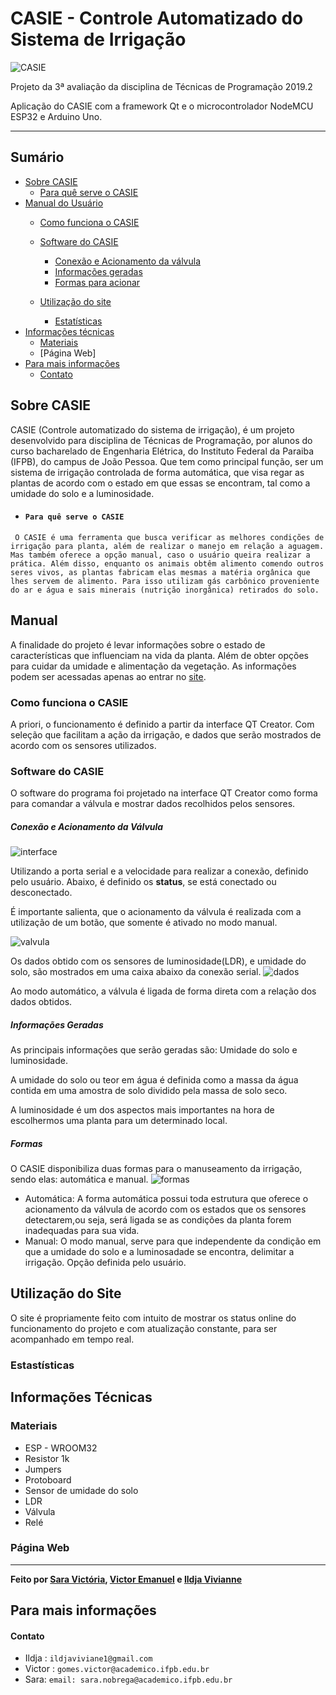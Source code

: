 # CASIE - Controle Automatizado do Sistema de Irrigação

![CASIE](https://github.com/pizza2u/Projeto_CASIE/blob/master/Imagens/CASIE_Easy-Resize.com%20(1).jpg)

Projeto da 3ª avaliação da disciplina de Técnicas de Programação 2019.2

Aplicação do CASIE com a framework Qt e o microcontrolador NodeMCU ESP32 e Arduino Uno.

--------------------------------------------------------------------------------------------

## Sumário
* [Sobre CASIE](https://github.com/pizza2u/Projeto_CASIE/blob/master/README.md#sobre-casie)
   * [Para quê serve o CASIE](https://github.com/pizza2u/Projeto_CASIE/blob/master/README.md#para-qu%C3%AA-serve-o-casie)
* [Manual do Usuário](https://github.com/pizza2u/Projeto_CASIE/blob/master/README.md#manual)
   * [Como funciona o CASIE](https://github.com/pizza2u/Projeto_CASIE/blob/master/README.md#como-funcionar-o-casie)
   * [Software do CASIE](https://github.com/pizza2u/Projeto_CASIE/blob/master/README.md#software-do-casie)
       * [Conexão e Acionamento da válvula](https://github.com/pizza2u/Projeto_CASIE/blob/master/README.md#acionamento-da-v%C3%A1lvula)
       * [ Informações geradas](https://github.com/pizza2u/Projeto_CASIE/blob/master/README.md#informa%C3%A7%C3%B5es-geradas)
       * [Formas para acionar](https://github.com/pizza2u/Projeto_CASIE/blob/master/README.md#formas)
       
   * [Utilização do site](https://github.com/pizza2u/Projeto_CASIE/blob/master/README.md#utiliza%C3%A7%C3%A3o-do-site)
       * [Estatísticas](https://github.com/pizza2u/Projeto_CASIE/blob/master/README.md#estast%C3%ADsticas)
* [Informações técnicas](https://github.com/pizza2u/Projeto_CASIE/blob/master/README.md#informa%C3%A7%C3%B5es-t%C3%A9cnicas)
    * [Materiais](https://github.com/pizza2u/Projeto_CASIE/blob/master/README.md#materiais)
    * [Página Web]
* [Para mais informações](https://github.com/pizza2u/Projeto_CASIE/blob/master/README.md#para-mais-informa%C3%A7%C3%B5es)
    * [Contato](https://github.com/pizza2u/Projeto_CASIE/blob/master/README.md#contato)


 ## Sobre CASIE 
CASIE (Controle automatizado do sistema de irrigação), é um projeto desenvolvido para disciplina de Técnicas de Programação, por alunos do curso bacharelado de Engenharia Elétrica, do Instituto Federal da Paraiba (IFPB), do campus de João Pessoa. Que tem como principal função, ser um sistema de irrigação controlada de forma automática, que visa regar as plantas de acordo com o estado em que essas se encontram, tal como a umidade do solo e a luminosidade. 

 * ####  `` Para quê serve o CASIE ``
  `` O CASIE é uma ferramenta que busca verificar as melhores condições de irrigação para planta, além de realizar o manejo em relação a aguagem. Mas também oferece a opção manual, caso o usuário queira realizar a prática. Além disso, enquanto os animais obtêm alimento comendo outros seres vivos, as plantas fabricam elas mesmas a matéria orgânica que lhes servem de alimento. Para isso utilizam gás carbônico proveniente do ar e água e sais minerais (nutrição inorgânica) retirados do solo.``
  
  ## Manual
  A finalidade do projeto é levar informações sobre o estado de características que influenciam na vida da planta. Além de obter opções para cuidar da umidade e alimentação da vegetação. As informações podem ser acessadas apenas ao entrar no [site]().
  
  ### Como funciona o CASIE
  A priori, o funcionamento é definido a partir da interface QT Creator. Com seleção que facilitam a ação da irrigação, e dados que serão mostrados de acordo com os sensores utilizados.
  
  
  
  ### Software do CASIE
   O software do programa foi projetado na interface QT Creator como forma para comandar a válvula e mostrar dados recolhidos pelos sensores.
  
  
  ##### Conexão e Acionamento da Válvula
   ![interface](https://github.com/pizza2u/Projeto_CASIE/blob/master/Imagens/interface.1.png)
   
   Utilizando a porta serial e a velocidade para realizar a conexão, definido pelo usuário. Abaixo, é definido os **status**, se está conectado ou desconectado.
   
   É importante salienta, que o acionamento da válvula é realizada com a utilização de um botão, que somente é ativado no modo manual.
   
  ![valvula](https://github.com/pizza2u/Projeto_CASIE/blob/master/Imagens/valvula.png)
  
  Os dados obtido com os sensores de luminosidade(LDR), e umidade do solo, são mostrados em uma caixa abaixo da conexão serial.
  ![dados](https://github.com/pizza2u/Projeto_CASIE/blob/master/Imagens/dados.png)
  
  Ao modo automático, a válvula é ligada de forma direta com a relação dos dados obtidos.
  ##### Informações Geradas
  
  As principais informações que serão geradas são: Umidade do solo e luminosidade.
  
  A umidade do solo ou teor em água é definida como a massa da água contida em uma amostra de solo dividido pela massa de solo seco.
  
  A luminosidade é um dos aspectos mais importantes na hora de escolhermos uma planta para um determinado local. 
  
  ##### Formas
  O CASIE disponibiliza duas formas para o manuseamento da irrigação, sendo elas: automática e manual.
  ![formas](https://github.com/pizza2u/Projeto_CASIE/blob/master/Imagens/selecao.png)
   *  Automática: A forma automática possui toda estrutura que oferece o acionamento da válvula de acordo com os estados que os sensores detectarem,ou seja, será ligada se as condições da planta forem inadequadas para sua vida.
   *  Manual: O modo manual, serve para que independente da condição em que a umidade do solo e a luminosadade se encontra, delimitar a irrigação. Opção definida pelo usuário.
  
  ## Utilização do Site
  O site é propriamente feito com intuito de mostrar os status online do funcionamento do projeto e com atualização constante, para ser acompanhado em tempo real.
  ### Estastísticas 
  
  
  
  ## Informações Técnicas
  
  ### Materiais
   * ESP - WROOM32
   * Resistor 1k
   * Jumpers
   * Protoboard
   * Sensor de umidade do solo
   * LDR
   * Válvula
   * Relé
   
  

  
  ### Página Web
  
  
  
  
 -------------------------------------------------------------------------------------------------------------------------
  **Feito por [Sara Victória](https://github.com/pizza2u), [Victor Emanuel](https://github.com/vicgomes) e [Ildja Vivianne](https://github.com/ildja)**
  
  
  ## Para mais informações
 #### Contato
  
  * Ildja : `` ildjaviviane1@gmail.com       ``
  * Victor : ``gomes.victor@academico.ifpb.edu.br ``
  * Sara: ``email: sara.nobrega@academico.ifpb.edu.br ``
